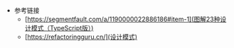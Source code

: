 

- 参考链接
    - [https://segmentfault.com/a/1190000022886186#item-1](图解23种设计模式（TypeScript版）)
    - [https://refactoringguru.cn/](设计模式)